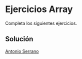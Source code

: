 # Ejercicios Array 

Completa los siguientes ejercicios.

## Solución

[Antonio Serrano](https://github.com/tonisj98/array-playground-javascript) 
